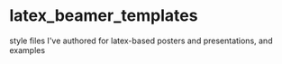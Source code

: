 # latex_beamer_templates
style files I've authored for latex-based posters and presentations, and examples 
